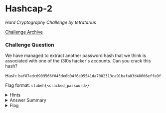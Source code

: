# Hashcap-2

<i>Hard Cryptography Challenge by tetratarius</i>

[Challenge Archive](https://ctf-2023.clubeh.ca/challenges#hashcap-2-510632834)

### Challenge Question

We have managed to extract another password hash that we think is associated with one of the t3l0s hacker's accounts. Can you crack this hash?

Hash: `baf87edc0909566f043de0b04f6e95541da7082313ca91bafa83d48606effa9f`

Flag format: `clubeh{<cracked_password>}`

<details> 
  <summary>Hints</summary>
  <ol>
    <li>Look up how to crack password hashes... look at the man pages or documentation for the cracking tools and look at the different things you can do to improve the probabilty of cracking it.</li>
  </ol>
</details>

<details> 
  <summary>Answer Summary</summary>
  <ol>
    <li>Put hash into a hash.txt file</li>
    <li>Run `john --format=raw-sha256 hash.txt --wordlist=usr/share/wordlists/rockyou.txt --rules=prepend2numbersappend2numbers`</li>
    <li>Copy and paste the password as the flag :)</li>
  </ol>
</details>

<details> 
  <summary>Flag</summary>
  &emsp;<b>clubeh{69caesar4469}</b>
</details>
